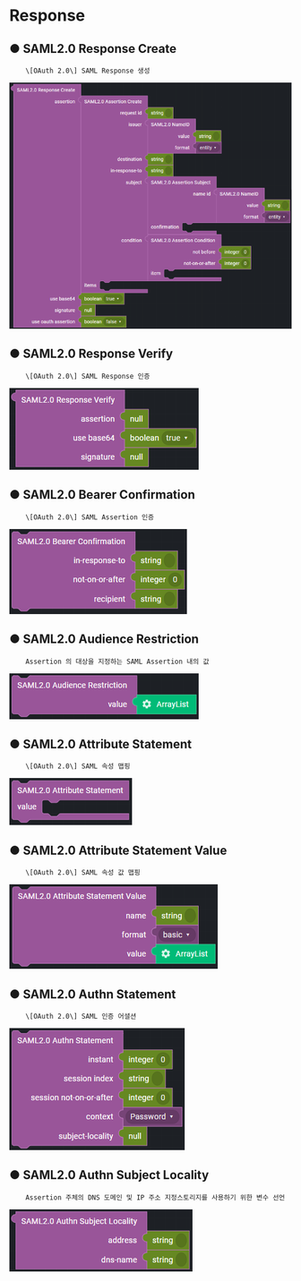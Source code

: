 # Response

## ● SAML2.0 Response Create

        \[OAuth 2.0\] SAML Response 생성

![](../../../../img/assets/image%20%28253%29.png)

## ● SAML2.0 Response Verify

        \[OAuth 2.0\] SAML Response 인증

![](../../../../img/assets/image%20%28285%29.png)

## ● SAML2.0 Bearer Confirmation

        \[OAuth 2.0\] SAML Assertion 인증

![](../../../../img/assets/image%20%28317%29.png)

## ● SAML2.0 Audience Restriction

        Assertion 의 대상을 지정하는 SAML Assertion 내의 값

![](../../../../img/assets/image%20%28282%29.png)

## ● SAML2.0 Attribute Statement

        \[OAuth 2.0\] SAML 속성 맵핑

![](../../../../img/assets/image%20%28305%29.png)

## ● SAML2.0 Attribute Statement Value

        \[OAuth 2.0\] SAML 속성 값 맵핑

![](../../../../img/assets/image%20%28228%29.png)

## ● SAML2.0 Authn Statement

        \[OAuth 2.0\] SAML 인증 어셜션

![](../../../../img/assets/image%20%28252%29.png)

## ● SAML2.0 Authn Subject Locality

        Assertion 주체의 DNS 도메인 및 IP 주소 지정스토리지를 사용하기 위한 변수 선언

![](../../../../img/assets/image%20%28270%29.png)

